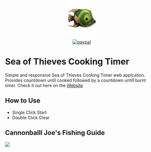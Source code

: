 <p align="center">
  <img src="assets\img\fish_logo.png" height="100px" width="100px">
</p>
<p align="center">
  <a href="https://www.paypal.com/donate?business=GUQQ96LMT48UY&no_recurring=0&item_name=To+maintain+the+service.&currency_code=USD">
      <img src="https://img.shields.io/badge/Donate-PayPal-green.svg" alt="paypal">
  </a>
</p>

# Sea of Thieves Cooking Timer
Simple and responsive Sea of Thieves Cooking Timer web applcation. Provides countdown until cooked followed by a countdown untill burnt timer. Check it out here on the <a href="assets\img\guide.png" target="_blank">Website</a>

## How to Use
 - Single Click Start
 - Double Click Clear 

## Cannonballl Joe's Fishing Guide
<img src="assets\img\guide.png">
